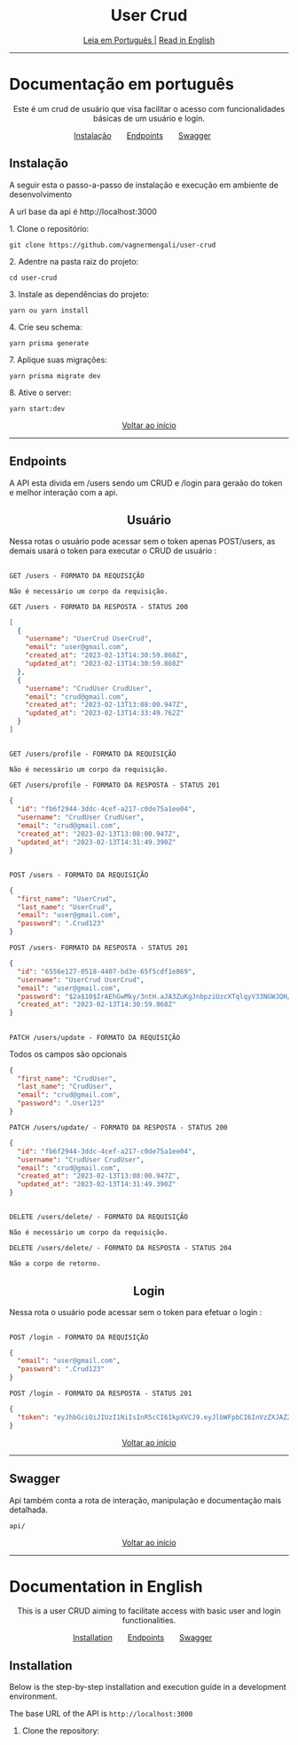 ##

<h1 align="center">
  User Crud
</h1>

<div align="center">
   <a href="#documentação-em-português">Leia em Português |</a>
  <a href="#documentation-in-english">Read in English</a>
</div>

---

# Documentação em português

<p align = "center">
Este é um crud de usuário que visa facilitar o acesso com funcionalidades básicas de um usuário e login.
</p>

<p align="center">
  <a href="#instalação">Instalação</a>&nbsp;&nbsp;&nbsp;&nbsp;&nbsp;&nbsp;
  <a href="#endpoints">Endpoints</a>&nbsp;&nbsp;&nbsp;&nbsp;&nbsp;&nbsp;
  <a href="#swagger">Swagger</a>&nbsp;&nbsp;&nbsp;&nbsp;&nbsp;&nbsp;
</p>

## **Instalação**

A seguir esta o passo-a-passo de instalação e execução em ambiente de desenvolvimento<br/>

A url base da api é http://localhost:3000

<p>1. Clone o repositório:</p>

```
git clone https://github.com/vagnermengali/user-crud
```

<p>2. Adentre na pasta raiz do projeto:</p>
  
```
cd user-crud
```
<p>3. Instale as dependências do projeto:</p>

```
yarn ou yarn install
```

<p>4. Crie seu schema:</p>

```
yarn prisma generate
```

<p>7. Aplique suas migrações:</p>
  
```
yarn prisma migrate dev
```
<p>8. Ative o server:</p>

```
yarn start:dev
```

<p align ='center'><a href="#--user-crud" >Voltar ao início</a></p>

---

## **Endpoints**

A API esta divida em /users sendo um CRUD e /login para geraão do token e melhor interação com a api. <br/>

<h2 align ='center'> Usuário </h2>

Nessa rotas o usuário pode acessar sem o token apenas POST/users, as demais usará o token para executar o CRUD de usuário :

##

`GET /users - FORMATO DA REQUISIÇÃO`

```
Não é necessário um corpo da requisição.

```

`GET /users - FORMATO DA RESPOSTA - STATUS 200`

```json
[
  {
    "username": "UserCrud UserCrud",
    "email": "user@gmail.com",
    "created_at": "2023-02-13T14:30:59.868Z",
    "updated_at": "2023-02-13T14:30:59.868Z"
  },
  {
    "username": "CrudUser CrudUser",
    "email": "crud@gmail.com",
    "created_at": "2023-02-13T13:08:00.947Z",
    "updated_at": "2023-02-13T14:33:49.762Z"
  }
]
```

##

`GET /users/profile - FORMATO DA REQUISIÇÃO`

```
Não é necessário um corpo da requisição.
```

`GET /users/profile - FORMATO DA RESPOSTA - STATUS 201`

```json
{
  "id": "fb6f2944-3ddc-4cef-a217-c0de75a1ee04",
  "username": "CrudUser CrudUser",
  "email": "crud@gmail.com",
  "created_at": "2023-02-13T13:08:00.947Z",
  "updated_at": "2023-02-13T14:31:49.390Z"
}
```

##

`POST /users - FORMATO DA REQUISIÇÃO`

```json
{
  "first_name": "UserCrud",
  "last_name": "UserCrud",
  "email": "user@gmail.com",
  "password": ".Crud123"
}
```

`POST /users- FORMATO DA RESPOSTA - STATUS 201`

```json
{
  "id": "6556e127-0518-4407-bd3e-65f5cdf1e869",
  "username": "UserCrud UserCrud",
  "email": "user@gmail.com",
  "password": "$2a$10$IrAEhGwMky/3ntH.aJA3ZuKgJnbpziUzcXTqlqyV33NGWJQH/EhEe",
  "created_at": "2023-02-13T14:30:59.868Z"
}
```

##

`PATCH /users/update - FORMATO DA REQUISIÇÃO`

Todos os campos são opcionais

```json
{
  "first_name": "CrudUser",
  "last_name": "CrudUser",
  "email": "crud@gmail.com",
  "password": ".User123"
}
```

`PATCH /users/update/ - FORMATO DA RESPOSTA - STATUS 200`

```json
{
  "id": "fb6f2944-3ddc-4cef-a217-c0de75a1ee04",
  "username": "CrudUser CrudUser",
  "email": "crud@gmail.com",
  "created_at": "2023-02-13T13:08:00.947Z",
  "updated_at": "2023-02-13T14:31:49.390Z"
}
```

##

`DELETE /users/delete/ - FORMATO DA REQUISIÇÃO`

```
Não é necessário um corpo da requisição.
```

`DELETE /users/delete/ - FORMATO DA RESPOSTA - STATUS 204`

```
Não a corpo de retorno.
```

##

<h2 align ='center'> Login </h2>

Nessa rota o usuário pode acessar sem o token para efetuar o login :

##

`POST /login - FORMATO DA REQUISIÇÃO`

```json
{
  "email": "user@gmail.com",
  "password": ".Crud123"
}
```

`POST /login - FORMATO DA RESPOSTA - STATUS 201`

```json
{
  "token": "eyJhbGciOiJIUzI1NiIsInR5cCI6IkpXVCJ9.eyJlbWFpbCI6InVzZXJAZ21haWwuY29tIiwiaWF0IjoxNjc2Mjk4NjQ2LCJleHAiOjE2NzYzODUwNDYsInN1YiI6IjdmY2M3MzY4LWZhZWEtNGIzZi1hYjhiLWRlODZjNTQ3ZTA5NyJ9.5IVEZ9popPzx3a7T0vPDI2ZlnnNISxBtPJREd7Zi2HE"
}
```

<p align ='center'><a href="#--user-crud" >Voltar ao início</a></p>

---

## **Swagger**

Api também conta a rota de interação, manipulação e documentação mais detalhada.

`api/`

<p align ='center'><a href="#--user-crud" >Voltar ao início</a></p>

---

# Documentation in English

<p align="center">
This is a user CRUD aiming to facilitate access with basic user and login functionalities.
</p>

<p align="center">
  <a href="#installation">Installation</a>&nbsp;&nbsp;&nbsp;&nbsp;&nbsp;&nbsp;
  <a href="#endpoints">Endpoints</a>&nbsp;&nbsp;&nbsp;&nbsp;&nbsp;&nbsp;
  <a href="#swagger">Swagger</a>&nbsp;&nbsp;&nbsp;&nbsp;&nbsp;&nbsp;
</p>

## **Installation**

Below is the step-by-step installation and execution guide in a development environment.

The base URL of the API is `http://localhost:3000`

1. Clone the repository:
